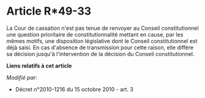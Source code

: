 # Article R*49-33

La Cour de cassation n'est pas tenue de renvoyer au Conseil constitutionnel une question prioritaire de constitutionnalité
mettant en cause, par les mêmes motifs, une disposition législative dont le Conseil constitutionnel est déjà saisi. En cas
d'absence de transmission pour cette raison, elle diffère sa décision jusqu'à l'intervention de la décision du Conseil
constitutionnel.

**Liens relatifs à cet article**

_Modifié par_:

  - Décret n°2010-1216 du 15 octobre 2010 - art. 3
